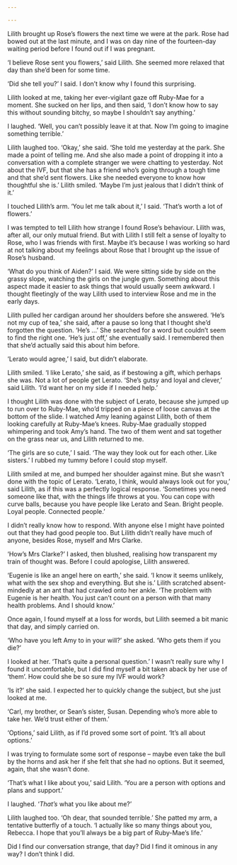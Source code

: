 ```yaml
---

---
```


Lilith brought up Rose’s flowers the next time we were at the park. Rose had bowed out at the last minute, and I was on day nine of the fourteen-day waiting period before I found out if I was pregnant.

‘I believe Rose sent you flowers,’ said Lilith. She seemed more relaxed that day than she’d been for some time.

‘Did she tell you?’ I said. I don’t know why I found this surprising.

Lilith looked at me, taking her ever-vigilant gaze off Ruby-Mae for a moment. She sucked on her lips, and then said, ‘I don’t know how to say this without sounding bitchy, so maybe I shouldn’t say anything.’

I laughed. ‘Well, you can’t possibly leave it at that. Now I’m going to imagine something terrible.’

Lilith laughed too. ‘Okay,’ she said. ‘She told me yesterday at the park. She made a point of telling me. And she also made a point of dropping it into a conversation with a complete stranger we were chatting to yesterday. Not about the IVF, but that she has a friend who’s going through a tough time and that she’d sent flowers. Like she needed everyone to know how thoughtful she is.’ Lilith smiled. ‘Maybe I’m just jealous that I didn’t think of it.’

I touched Lilith’s arm. ‘You let me talk about it,’ I said. ‘That’s worth a lot of flowers.’

I was tempted to tell Lilith how strange I found Rose’s behaviour. Lilith was, after all, our only mutual friend. But with Lilith I still felt a sense of loyalty to Rose, who I was friends with first. Maybe it’s because I was working so hard at not talking about my feelings about Rose that I brought up the issue of Rose’s husband.

‘What do you think of Aiden?’ I said. We were sitting side by side on the grassy slope, watching the girls on the jungle gym. Something about this aspect made it easier to ask things that would usually seem awkward. I thought fleetingly of the way Lilith used to interview Rose and me in the early days.

Lilith pulled her cardigan around her shoulders before she answered. ‘He’s not my cup of tea,’ she said, after a pause so long that I thought she’d forgotten the question. ‘He’s ...’ She searched for a word but couldn’t seem to find the right one. ‘He’s just off,’ she eventually said. I remembered then that she’d actually said this about him before.

‘Lerato would agree,’ I said, but didn’t elaborate.

Lilith smiled. ‘I like Lerato,’ she said, as if bestowing a gift, which perhaps she was. Not a lot of people get Lerato. ‘She’s gutsy and loyal and clever,’ said Lilith. ‘I’d want her on my side if I needed help.’

I thought Lilith was done with the subject of Lerato, because she jumped up to run over to Ruby-Mae, who’d tripped on a piece of loose canvas at the bottom of the slide. I watched Amy leaning against Lilith, both of them looking carefully at Ruby-Mae’s knees. Ruby-Mae gradually stopped whimpering and took Amy’s hand. The two of them went and sat together on the grass near us, and Lilith returned to me.

‘The girls are so cute,’ I said. ‘The way they look out for each other. Like sisters.’ I rubbed my tummy before I could stop myself.

Lilith smiled at me, and bumped her shoulder against mine. But she wasn’t done with the topic of Lerato. ‘Lerato, I think, would always look out for you,’ said Lilith, as if this was a perfectly logical response. ‘Sometimes you need someone like that, with the things life throws at you. You can cope with curve balls, because you have people like Lerato and Sean. Bright people. Loyal people. Connected people.’

I didn’t really know how to respond. With anyone else I might have pointed out that they had good people too. But Lilith didn’t really have much of anyone, besides Rose, myself and Mrs Clarke.

‘How’s Mrs Clarke?’ I asked, then blushed, realising how transparent my train of thought was. Before I could apologise, Lilith answered.

‘Eugenie is like an angel here on earth,’ she said. ‘I know it seems unlikely, what with the sex shop and everything. But she is.’ Lilith scratched absent-mindedly at an ant that had crawled onto her ankle. ‘The problem with Eugenie is her health. You just can’t count on a person with that many health problems. And I should know.’

Once again, I found myself at a loss for words, but Lilith seemed a bit manic that day, and simply carried on.

‘Who have you left Amy to in your will?’ she asked. ‘Who gets them if you die?’

I looked at her. ‘That’s quite a personal question.’ I wasn’t really sure why I found it uncomfortable, but I did find myself a bit taken aback by her use of ‘them’. How could she be so sure my IVF would work?

‘Is it?’ she said. I expected her to quickly change the subject, but she just looked at me.

‘Carl, my brother, or Sean’s sister, Susan. Depending who’s more able to take her. We’d trust either of them.’

‘Options,’ said Lilith, as if I’d proved some sort of point. ‘It’s all about options.’

I was trying to formulate some sort of response – maybe even take the bull by the horns and ask her if she felt that she had no options. But it seemed, again, that she wasn’t done.

‘That’s what I like about you,’ said Lilith. ‘You are a person with options and plans and support.’

I laughed. ‘*That’s* what you like about me?’

Lilith laughed too. ‘Oh dear, that sounded terrible.’ She patted my arm, a tentative butterfly of a touch. ‘I actually like so many things about you, Rebecca. I hope that you’ll always be a big part of Ruby-Mae’s life.’

Did I find our conversation strange, that day? Did I find it ominous in any way? I don’t think I did.

